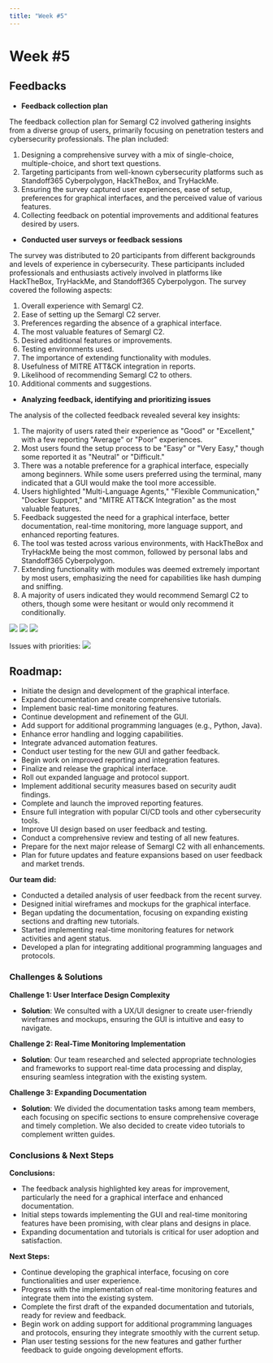 ```yaml
---
title: "Week #5"
---
```


# **Week #5**

## **Feedbacks**

- **Feedback collection plan**

The feedback collection plan for Semargl C2 involved gathering insights from a diverse group of users, primarily focusing on penetration testers and cybersecurity professionals. The plan included:

1. Designing a comprehensive survey with a mix of single-choice, multiple-choice, and short text questions.
2. Targeting participants from well-known cybersecurity platforms such as Standoff365 Cyberpolygon, HackTheBox, and TryHackMe.
3. Ensuring the survey captured user experiences, ease of setup, preferences for graphical interfaces, and the perceived value of various features.
4. Collecting feedback on potential improvements and additional features desired by users.

- **Conducted user surveys or feedback sessions**

The survey was distributed to 20 participants from different backgrounds and levels of experience in cybersecurity. These participants included professionals and enthusiasts actively involved in platforms like HackTheBox, TryHackMe, and Standoff365 Cyberpolygon. The survey covered the following aspects:

1. Overall experience with Semargl C2.
2. Ease of setting up the Semargl C2 server.
3. Preferences regarding the absence of a graphical interface.
4. The most valuable features of Semargl C2.
5. Desired additional features or improvements.
6. Testing environments used.
7. The importance of extending functionality with modules.
8. Usefulness of MITRE ATT&CK integration in reports.
9. Likelihood of recommending Semargl C2 to others.
10. Additional comments and suggestions.

- **Analyzing feedback, identifying and prioritizing issues**

The analysis of the collected feedback revealed several key insights:

1. The majority of users rated their experience as "Good" or "Excellent," with a few reporting "Average" or "Poor" experiences.
2. Most users found the setup process to be "Easy" or "Very Easy," though some reported it as "Neutral" or "Difficult."
3. There was a notable preference for a graphical interface, especially among beginners. While some users preferred using the terminal, many indicated that a GUI would make the tool more accessible.
4. Users highlighted "Multi-Language Agents," "Flexible Communication," "Docker Support," and "MITRE ATT&CK Integration" as the most valuable features.
5. Feedback suggested the need for a graphical interface, better documentation, real-time monitoring, more language support, and enhanced reporting features.
6. The tool was tested across various environments, with HackTheBox and TryHackMe being the most common, followed by personal labs and Standoff365 Cyberpolygon.
7. Extending functionality with modules was deemed extremely important by most users, emphasizing the need for capabilities like hash dumping and sniffing.
8. A majority of users indicated they would recommend Semargl C2 to others, though some were hesitant or would only recommend it conditionally.

![](/2024/semargl/graph1.png)
![](/2024/semargl/graph2.png)
![](/2024/semargl/graph3.png)


Issues with priorities:
![](/2024/semargl/issues.png)


## **Roadmap**:

- Initiate the design and development of the graphical interface.
- Expand documentation and create comprehensive tutorials.
- Implement basic real-time monitoring features.
- Continue development and refinement of the GUI.
- Add support for additional programming languages (e.g., Python, Java).
- Enhance error handling and logging capabilities.
- Integrate advanced automation features.
- Conduct user testing for the new GUI and gather feedback.
- Begin work on improved reporting and integration features.
- Finalize and release the graphical interface.
- Roll out expanded language and protocol support.
- Implement additional security measures based on security audit findings.
- Complete and launch the improved reporting features.
- Ensure full integration with popular CI/CD tools and other cybersecurity tools.
- Improve UI design based on user feedback and testing.
- Conduct a comprehensive review and testing of all new features.
- Prepare for the next major release of Semargl C2 with all enhancements.
- Plan for future updates and feature expansions based on user feedback and market trends.


**Our team did:**
- Conducted a detailed analysis of user feedback from the recent survey.
- Designed initial wireframes and mockups for the graphical interface.
- Began updating the documentation, focusing on expanding existing sections and drafting new tutorials.
- Started implementing real-time monitoring features for network activities and agent status.
- Developed a plan for integrating additional programming languages and protocols.

### **Challenges & Solutions**

**Challenge 1: User Interface Design Complexity**
- **Solution**: We consulted with a UX/UI designer to create user-friendly wireframes and mockups, ensuring the GUI is intuitive and easy to navigate.

**Challenge 2: Real-Time Monitoring Implementation**
- **Solution**: Our team researched and selected appropriate technologies and frameworks to support real-time data processing and display, ensuring seamless integration with the existing system.

**Challenge 3: Expanding Documentation**
- **Solution**: We divided the documentation tasks among team members, each focusing on specific sections to ensure comprehensive coverage and timely completion. We also decided to create video tutorials to complement written guides.

### **Conclusions & Next Steps**

**Conclusions:**
- The feedback analysis highlighted key areas for improvement, particularly the need for a graphical interface and enhanced documentation.
- Initial steps towards implementing the GUI and real-time monitoring features have been promising, with clear plans and designs in place.
- Expanding documentation and tutorials is critical for user adoption and satisfaction.

**Next Steps:**
- Continue developing the graphical interface, focusing on core functionalities and user experience.
- Progress with the implementation of real-time monitoring features and integrate them into the existing system.
- Complete the first draft of the expanded documentation and tutorials, ready for review and feedback.
- Begin work on adding support for additional programming languages and protocols, ensuring they integrate smoothly with the current setup.
- Plan user testing sessions for the new features and gather further feedback to guide ongoing development efforts.